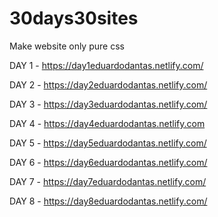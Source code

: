 # 30days30sites

Make website only pure css

DAY 1 - https://day1eduardodantas.netlify.com/

DAY 2 - https://day2eduardodantas.netlify.com/

DAY 3 - https://day3eduardodantas.netlify.com/

DAY 4 - https://day4eduardodantas.netlify.com

DAY 5 - https://day5eduardodantas.netlify.com/

DAY 6 - https://day6eduardodantas.netlify.com/

DAY 7 - https://day7eduardodantas.netlify.com/

DAY 8 - https://day8eduardodantas.netlify.com/
